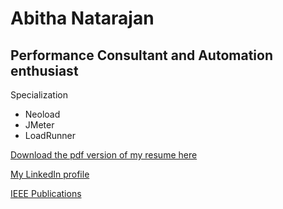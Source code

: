 <div id="header"></div>
<div class="left"></div>
<div class="stuff">
  
  <h1>Abitha Natarajan</h1>
  <h2>Performance Consultant and Automation enthusiast</h2>

  <p class="head">Specialization</p>
  <ul>
    <li>Neoload</li>
    <li>JMeter</li>
    <li>LoadRunner</li>
  </ul>

 <a href="https://www.visualcv.com/abithasanjeevi/pdf/" target="_blank"> Download the pdf version of my resume here </a>
 <p>
 <a href="https://www.linkedin.com/in/abithasanjeevi/" target="_blank">My LinkedIn profile </a> </p>
 <p>
 <a href="#" onclick="windows.open('https://ieeexplore.ieee.org/document/7159300'); 
                      windows.open('https://ieeexplore.ieee.org/document/7159301');">IEEE Publications</a> </p>

 
</div>

